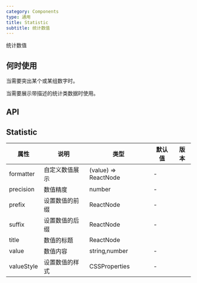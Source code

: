 ```yaml
---
category: Components
type: 通用
title: Statistic
subtitle: 统计数值
---
```


统计数值

## 何时使用

当需要突出某个或某组数字时。

当需要展示带描述的统计类数据时使用。

## API

## Statistic

| 属性 | 说明 | 类型 | 默认值 | 版本 |
| --- | --- | --- | --- | --- |
| formatter | 自定义数值展示 | (value) => ReactNode | - |  |
| precision | 数值精度 | number | - |  |
| prefix | 设置数值的前缀 | ReactNode | - |  |
| suffix | 设置数值的后缀 | ReactNode | - |  |
| title | 数值的标题 | ReactNode |  |
| value | 数值内容 | string,number | - |  |
| valueStyle | 设置数值的样式 | CSSProperties | - |  |
